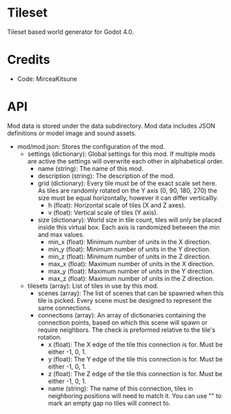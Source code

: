 # Tileset
Tileset based world generator for Godot 4.0.

# Credits
- Code: MirceaKitsune

# API
Mod data is stored under the data subdirectory. Mod data includes JSON definitions or model image and sound assets.

- mod/mod.json: Stores the configuration of the mod.
	- settings (dictionary): Global settings for this mod. If multiple mods are active the settings will overwrite each other in alphabetical order.
		- name (string): The name of this mod.
		- description (string): The description of the mod.
		- grid (dictionary): Every tile must be of the exact scale set here. As tiles are randomly rotated on the Y axis (0, 90, 180, 270) the size must be equal horizontally, however it can differ verticallly.
			- h (float): Horizontal scale of tiles (X and Z axes).
			- v (float): Vertical scale of tiles (Y axis).
		- size (dictionary): World size in tile count, tiles will only be placed inside this virtual box. Each axis is randomized between the min and max values.
			- min_x (float): Minimum number of units in the X direction.
			- min_y (float): Minimum number of units in the Y direction.
			- min_z (float): Minimum number of units in the Z direction.
			- max_x (float): Maximum number of units in the X direction.
			- max_y (float): Maximum number of units in the Y direction.
			- max_z (float): Maximum number of units in the Z direction.
	- tilesets (array): List of tiles in use by this mod.
		- scenes (array): The list of scenes that can be spawned when this tile is picked. Every scene must be designed to represent the same connections.
		- connections (array): An array of dictionaries containing the connection points, based on which this scene will spawn or require neighbors. The check is preformed relative to the tile's rotation.
			- x (float): The X edge of the tile this connection is for. Must be either -1, 0, 1.
			- y (float): The Y edge of the tile this connection is for. Must be either -1, 0, 1.
			- z (float): The Z edge of the tile this connection is for. Must be either -1, 0, 1.
			- name (string): The name of this connection, tiles in neighboring positions will need to match it. You can use "" to mark an empty gap no tiles will connect to.
